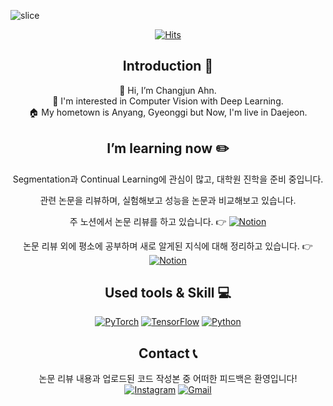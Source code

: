 ![slice](https://capsule-render.vercel.app/api?type=slice&color=53B8EC&height=200&text=Hi%20there👋&fontAlign=70&rotate=13&fontAlignY=25&desc=ChangJun's%20GitHub&descAlign=70.&descAlignY=44)

<div style="display: flex; justify-content: center;">
  <a href="https://hits.seeyoufarm.com/api/count/incr/badge.svg?url=https%3A%2F%2Fgithub.com%2Fahhnchangjun%2Fhit-counter&count_bg=%2353B8EC&title_bg=%23555555&icon=&icon_color=%23E7E7E7&title=hits&edge_flat=false">
    <img src="https://hits.seeyoufarm.com/api/count/incr/badge.svg?url=https%3A%2F%2Fgithub.com%2Fahhnchangjun%2Fhit-counter&count_bg=%2353B8EC&title_bg=%23555555&icon=&icon_color=%23E7E7E7&title=hits&edge_flat=false" alt="Hits" style="max-width: 100%;"/>
</a>
</div>

<div align=center>

## Introduction 👋

👋 Hi, I’m Changjun Ahn.<br>
👀 I'm interested in Computer Vision with Deep Learning.<br>
🏠 My hometown is Anyang, Gyeonggi but Now, I'm live in Daejeon.

  
## I’m learning now ✏️
Segmentation과 Continual Learning에 관심이 많고, 대학원 진학을 준비 중입니다.

관련 논문을 리뷰하며, 실험해보고 성능을 논문과 비교해보고 있습니다.

주 노션에서 논문 리뷰를 하고 있습니다. 👉 [![Notion](https://img.shields.io/badge/Notion-000000?style=plastic&logo=Notion&logoColor=white)](https://chatter-icecream-ccc.notion.site/Paper-Review-2e59a17de1774cfbbd866e7b02d82884?pvs=4)

논문 리뷰 외에 평소에 공부하며 새로 알게된 지식에 대해 정리하고 있습니다. 
👉 [![Notion](https://img.shields.io/badge/Notion-000000?style=plastic&logo=Notion&logoColor=white)](https://chatter-icecream-ccc.notion.site/Artificial-Intelligence-689ef72954b0404aa65d6e43bf6e348d?pvs=4)

## Used tools & Skill 💻

 [![PyTorch](https://img.shields.io/badge/PyTorch-EE4C2C?style=plastic&logo=pytorch&logoColor=white)](https://pytorch.org/)
[![TensorFlow](https://img.shields.io/badge/TensorFlow-FF6F00?style=plastic&logo=TensorFlow&logoColor=white)](https://www.tensorflow.org/)
[![Python](https://img.shields.io/badge/Python-3776AB?style=plastic&logo=Python&logoColor=white)](https://www.python.org/)


## Contact 📞

논문 리뷰 내용과 업로드된 코드 작성본 중 어떠한 피드백은 환영입니다!<br>
[![Instagram](https://img.shields.io/badge/Instagram-E4405F?style=plastic&logo=Instagram&logoColor=white)](https://www.instagram.com/ahhnchangjun/) 
[![Gmail](https://img.shields.io/badge/Gmail-D14836?style=plastic&logo=Gmail&logoColor=white)](mailto:qkqk1009@gmail.com)

</div>


